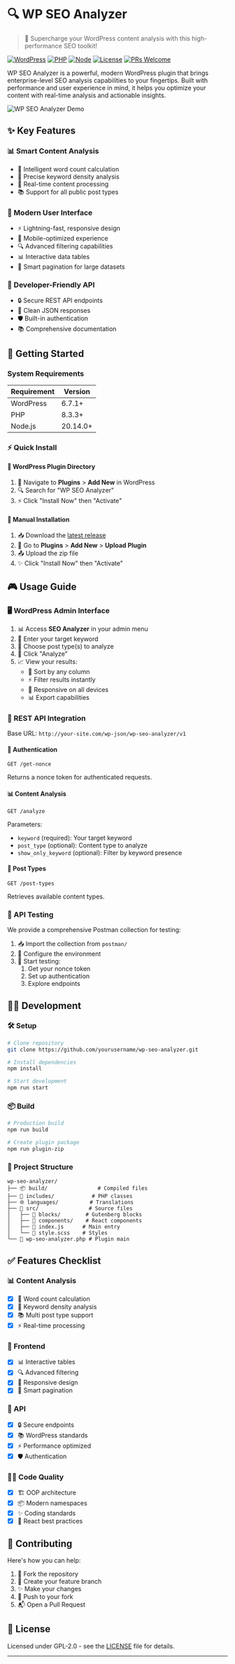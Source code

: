 # 🔍 WP SEO Analyzer

> 🚀 Supercharge your WordPress content analysis with this high-performance SEO toolkit!

[![WordPress](https://img.shields.io/badge/WordPress-6.7.1%2B-blue.svg)](https://wordpress.org/)
[![PHP](https://img.shields.io/badge/PHP-8.3.3%2B-purple.svg)](https://php.net/)
[![Node](https://img.shields.io/badge/Node-20.14.0%2B-green.svg)](https://nodejs.org/)
[![License](https://img.shields.io/badge/license-GPL--2.0-orange.svg)](LICENSE)
[![PRs Welcome](https://img.shields.io/badge/PRs-welcome-brightgreen.svg)](CONTRIBUTING.md)

WP SEO Analyzer is a powerful, modern WordPress plugin that brings enterprise-level SEO analysis capabilities to your fingertips. Built with performance and user experience in mind, it helps you optimize your content with real-time analysis and actionable insights.

![WP SEO Analyzer Demo](screenshot.png)

## ✨ Key Features

### 📊 Smart Content Analysis
- 📝 Intelligent word count calculation
- 🎯 Precise keyword density analysis
- 🔄 Real-time content processing
- 📚 Support for all public post types

### 🎨 Modern User Interface
- ⚡️ Lightning-fast, responsive design
- 📱 Mobile-optimized experience
- 🔍 Advanced filtering capabilities
- 📊 Interactive data tables
- 📄 Smart pagination for large datasets

### 🔌 Developer-Friendly API
- 🔒 Secure REST API endpoints
- 📡 Clean JSON responses
- 🛡️ Built-in authentication
- 📚 Comprehensive documentation

## 🚀 Getting Started

### System Requirements
| Requirement | Version |
|------------|---------|
| WordPress  | 6.7.1+  |
| PHP        | 8.3.3+  |
| Node.js    | 20.14.0+|

### ⚡️ Quick Install

#### 🔷 WordPress Plugin Directory
1. 📁 Navigate to **Plugins** > **Add New** in WordPress
2. 🔍 Search for "WP SEO Analyzer"
3. ⚡️ Click "Install Now" then "Activate"

#### 🔷 Manual Installation
1. 📥 Download the [latest release](https://github.com/yourusername/wp-seo-analyzer/releases)
2. 📁 Go to **Plugins** > **Add New** > **Upload Plugin**
3. 📤 Upload the zip file
4. ✨ Click "Install Now" then "Activate"

## 🎮 Usage Guide

### 🖥️ WordPress Admin Interface

1. 📊 Access **SEO Analyzer** in your admin menu
2. 🔑 Enter your target keyword
3. 📑 Choose post type(s) to analyze
4. 🚀 Click "Analyze"
5. 📈 View your results:
   - 🔄 Sort by any column
   - ⚡️ Filter results instantly
   - 📱 Responsive on all devices
   - 📊 Export capabilities

### 🔌 REST API Integration

Base URL: `http://your-site.com/wp-json/wp-seo-analyzer/v1`

#### 🔑 Authentication
```http
GET /get-nonce
```
Returns a nonce token for authenticated requests.

#### 📊 Content Analysis
```http
GET /analyze
```
Parameters:
- `keyword` (required): Your target keyword
- `post_type` (optional): Content type to analyze
- `show_only_keyword` (optional): Filter by keyword presence

#### 📑 Post Types
```http
GET /post-types
```
Retrieves available content types.

### 🧪 API Testing

We provide a comprehensive Postman collection for testing:

1. 📥 Import the collection from `postman/`
2. 🔧 Configure the environment
3. 🚀 Start testing:
   1. Get your nonce token
   2. Set up authentication
   3. Explore endpoints

## 👩‍💻 Development

### 🛠️ Setup
```bash
# Clone repository
git clone https://github.com/yourusername/wp-seo-analyzer.git

# Install dependencies
npm install

# Start development
npm run start
```

### 📦 Build
```bash
# Production build
npm run build

# Create plugin package
npm run plugin-zip
```

### 📁 Project Structure
```
wp-seo-analyzer/
├── 📦 build/                # Compiled files
├── 📂 includes/            # PHP classes
├── 🌐 languages/          # Translations
├── 📱 src/                # Source files
│   ├── 🧩 blocks/        # Gutenberg blocks
│   ├── 🎨 components/    # React components
│   ├── 📄 index.js      # Main entry
│   └── 🎨 style.scss    # Styles
└── 📝 wp-seo-analyzer.php # Plugin main
```

## ✅ Features Checklist

### 📊 Content Analysis
- [x] 📝 Word count calculation
- [x] 🎯 Keyword density analysis
- [x] 📚 Multi post type support
- [x] ⚡️ Real-time processing

### 🎨 Frontend
- [x] 📊 Interactive tables
- [x] 🔍 Advanced filtering
- [x] 📱 Responsive design
- [x] 📄 Smart pagination

### 🔌 API
- [x] 🔒 Secure endpoints
- [x] 📚 WordPress standards
- [x] ⚡️ Performance optimized
- [x] 🛡️ Authentication

### 👨‍💻 Code Quality
- [x] 🏗️ OOP architecture
- [x] 📦 Modern namespaces
- [x] ✨ Coding standards
- [x] 🔧 React best practices

## 🤝 Contributing

Here's how you can help:

1. 🍴 Fork the repository
2. 🌿 Create your feature branch
3. ✨ Make your changes
4. 🚀 Push to your fork
5. 📬 Open a Pull Request

## 📄 License

Licensed under GPL-2.0 - see the [LICENSE](LICENSE) file for details.


---